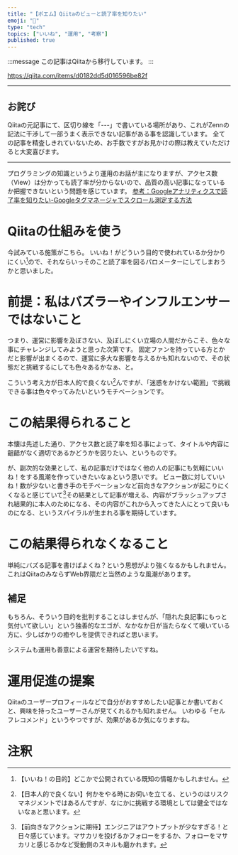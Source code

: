 ```yaml
---
title: "【ポエム】Qiitaのビューと読了率を知りたい"
emoji: "📝"
type: "tech"
topics: ["いいね", "運用", "考察"]
published: true
---
```


:::message
この記事はQiitaから移行しています。
:::

https://qiita.com/items/d0182dd5d016596be82f

-----

## お詫び
Qiitaの元記事にて、区切り線を「---」で書いている場所があり、これがZennの記法に干渉して一部うまく表示できない記事がある事を認識しています。
全ての記事を精査しきれていないため、お手数ですがお見かけの際は教えていただけると大変喜びます。

-----

プログラミングの知識というより運用のお話が主になりますが、アクセス数（View）は分かっても読了率が分からないので、品質の高い記事になっているか把握できないという問題を感じています。
[参考：Googleアナリティクスで読了率を知りたい-Googleタグマネージャでスクロール測定する方法](https://croja.jp/knowledge/scroll-depth-googletagmanager)

# Qiitaの仕組みを使う
今試みている施策がこちら。
いいね！がどういう目的で使われているか分かりにくい[^1]ので、それならいっそのこと読了率を図るパロメーターにしてしまおうかと思いました。

# 前提：私はバズラーやインフルエンサーではないこと
つまり、運営に影響を及ぼさない、及ぼしにくい立場の人間だからこそ、色々な事にチャレンジしてみようと思った次第です。
固定ファンを持っている方とかだと影響が出まくるので、運営に多大な影響を与えるかも知れないので、その状態だと挑戦するにしても色々あるかなぁ、と。

こういう考え方が日本人的で良くない[^2]んですが、「迷惑をかけない範囲」で挑戦できる事は色々やってみたいというモチベーションです。

# この結果得られること
本懐は先述した通り、アクセス数と読了率を知る事によって、タイトルや内容に齟齬がなく適切であるかどうかを図りたい、というものです。

が、副次的な効果として、私の記事だけではなく他の人の記事にも気軽にいいね！をする風潮を作っていきたいなぁという思いです。
ビュー数に対していいね！数が少ないと書き手のモチベーションなど前向きなアクションが起こりにくくなると感じていて[^3]その結果として記事が増える、内容がブラッシュアップされ結果的に本人のためになる、その内容がこれから入ってきた人にとって良いものになる、というスパイラルが生まれる事を期待しています。

# この結果得られなくなること
単純にバズる記事を書けばよくね？という思想がより強くなるかもしれません。
これはQiitaのみならずWeb界隈だと当然のような風潮があります。

## 補足
もちろん、そういう目的を批判することはしませんが、「隠れた良記事にもっと気付いて欲しい」という独善的なエゴが、なかなか日が当たらなくて嘆いている方に、少しばかりの癒やしを提供できればと思います。

システムも運用も善意による運営を期待したいですね。

# 運用促進の提案
Qiitaのユーザープロフィールなどで自分がおすすめしたい記事とか書いておくと、興味を持ったユーザーさんが見てくれるかも知れません。
いわゆる「セルフレコメンド」というやつですが、効果があるか気になりますね。

# 注釈
[^1]: 【いいね！の目的】どこかで公開されている既知の情報かもしれません。
[^2]: 【日本人的で良くない】何かをやる時にお伺いを立てる、というのはリスクマネジメントではあるんですが、なにかに挑戦する環境としては健全ではないなぁと思います。
[^3]: 【前向きなアクションに期待】エンジニアはアウトプットが少なすぎる！と日々感じています。マサカリを投げるかフォローをするか、フォローをマサカリと感じるかなど受動側のスキルも磨かれます。

